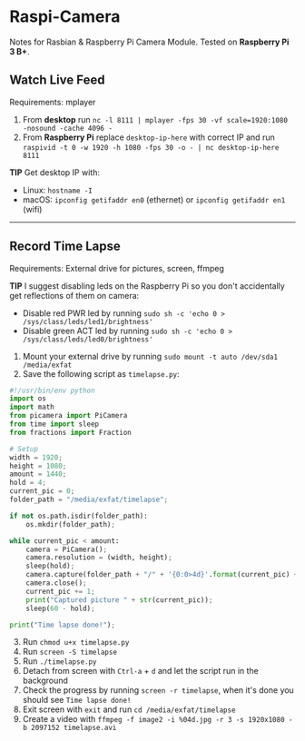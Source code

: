 # Raspi-Camera
Notes for Rasbian &amp; Raspberry Pi Camera Module. Tested on **Raspberry Pi 3 B+**.

## Watch Live Feed
Requirements: mplayer
1. From **desktop** run `nc -l 8111 | mplayer -fps 30 -vf scale=1920:1080 -nosound -cache 4096 -`
2. From **Raspberry Pi** replace `desktop-ip-here` with correct IP and run `raspivid -t 0 -w 1920 -h 1080 -fps 30 -o - | nc desktop-ip-here 8111`

**TIP** Get desktop IP with:
* Linux: `hostname -I`
* macOS: `ipconfig getifaddr en0` (ethernet) or `ipconfig getifaddr en1` (wifi)

___

## Record Time Lapse
Requirements: External drive for pictures, screen, ffmpeg

**TIP** I suggest disabling leds on the Raspberry Pi so you don't accidentally get reflections of them on camera:
* Disable red PWR led by running `sudo sh -c 'echo 0 > /sys/class/leds/led1/brightness'`
* Disable green ACT led by running `sudo sh -c 'echo 0 > /sys/class/leds/led0/brightness'`


1. Mount your external drive by running `sudo mount -t auto /dev/sda1 /media/exfat`
2. Save the following script as `timelapse.py`:
```python
#!/usr/bin/env python
import os
import math
from picamera import PiCamera
from time import sleep
from fractions import Fraction

# Setup
width = 1920;
height = 1080;
amount = 1440;
hold = 4;
current_pic = 0;
folder_path = "/media/exfat/timelapse";

if not os.path.isdir(folder_path):
    os.mkdir(folder_path);

while current_pic < amount:
    camera = PiCamera();
    camera.resolution = (width, height);
    sleep(hold);
    camera.capture(folder_path + "/" + '{0:0>4d}'.format(current_pic) + ".jpg");
    camera.close();
    current_pic += 1;
    print("Captured picture " + str(current_pic));
    sleep(60 - hold);

print("Time lapse done!");
```
3. Run `chmod u+x timelapse.py`
4. Run `screen -S timelapse`
5. Run `./timelapse.py`
6. Detach from screen with `Ctrl-a` + `d` and let the script run in the background
7. Check the progress by running `screen -r timelapse`, when it's done you should see `Time lapse done!`
8. Exit screen with `exit` and run `cd /media/exfat/timelapse`
9. Create a video with `ffmpeg -f image2 -i %04d.jpg -r 3 -s 1920x1080 -b 2097152 timelapse.avi`
